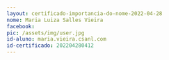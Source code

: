 ```yaml
---
layout: certificado-importancia-do-nome-2022-04-28
nome: Maria Luiza Salles Vieira
facebook:
pic: /assets/img/user.jpg
id-aluno: maria.vieira.csanl.com
id-certificado: 202204280412
---
```

